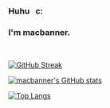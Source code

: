### Huhu &nbsp; c: 
### I'm macbanner.

<br>


[![GitHub Streak](https://streak-stats.demolab.com?user=macbanner&theme=merko)](https://git.io/streak-stats)

[![macbanner's GitHub stats](https://github-readme-stats.vercel.app/api?username=macbanner&show_icons=true&theme=merko)](https://github.com/macbanner/github-readme-stats)

[![Top Langs](https://github-readme-stats.vercel.app/api/top-langs/?username=macbanner&layout=compact&theme=merko)](https://github.com/macbanner/github-readme-stats)


<!--
**macbanner/macbanner** is a ✨ _special_ ✨ repository because its `README.md` (this file) appears on your GitHub profile.

Here are some ideas to get you started:

- 🔭 I’m currently working on ...
- 🌱 I’m currently learning ...
- 👯 I’m looking to collaborate on ...
- 🤔 I’m looking for help with ...
- 💬 Ask me about ...
- 📫 How to reach me: ...
- 😄 Pronouns: ...
- ⚡ Fun fact: ...
-->
